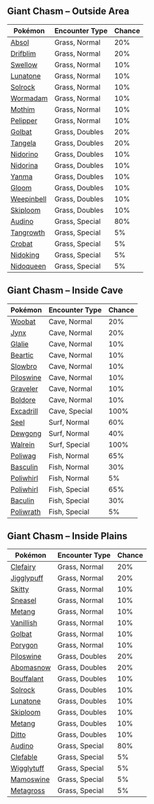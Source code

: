 ## Giant Chasm – Outside Area

| Pokémon | Encounter Type | Chance |
| --- | --- | --- |
| [Absol](../pokemon/absol.md/) | Grass, Normal | 20% |
| [Drifblim](../pokemon/drifblim.md/) | Grass, Normal | 20% |
| [Swellow](../pokemon/swellow.md/) | Grass, Normal | 10% |
| [Lunatone](../pokemon/lunatone.md/) | Grass, Normal | 10% |
| [Solrock](../pokemon/solrock.md/) | Grass, Normal | 10% |
| [Wormadam](../pokemon/wormadam.md/) | Grass, Normal | 10% |
| [Mothim](../pokemon/mothim.md/) | Grass, Normal | 10% |
| [Pelipper](../pokemon/pelipper.md/) | Grass, Normal | 10% |
| [Golbat](../pokemon/golbat.md/) | Grass, Doubles | 20% |
| [Tangela](../pokemon/tangela.md/) | Grass, Doubles | 20% |
| [Nidorino](../pokemon/nidorino.md/) | Grass, Doubles | 10% |
| [Nidorina](../pokemon/nidorina.md/) | Grass, Doubles | 10% |
| [Yanma](../pokemon/yanma.md/) | Grass, Doubles | 10% |
| [Gloom](../pokemon/gloom.md/) | Grass, Doubles | 10% |
| [Weepinbell](../pokemon/weepinbell.md/) | Grass, Doubles | 10% |
| [Skiploom](../pokemon/skiploom.md/) | Grass, Doubles | 10% |
| [Audino](../pokemon/audino.md/) | Grass, Special | 80% |
| [Tangrowth](../pokemon/tangrowth.md/) | Grass, Special | 5% |
| [Crobat](../pokemon/crobat.md/) | Grass, Special | 5% |
| [Nidoking](../pokemon/nidoking.md/) | Grass, Special | 5% |
| [Nidoqueen](../pokemon/nidoqueen.md/) | Grass, Special | 5% |

## Giant Chasm – Inside Cave

| Pokémon | Encounter Type | Chance |
| --- | --- | --- |
| [Woobat](../pokemon/woobat.md/) | Cave, Normal | 20% |
| [Jynx](../pokemon/jynx.md/) | Cave, Normal | 20% |
| [Glalie](../pokemon/glalie.md/) | Cave, Normal | 10% |
| [Beartic](../pokemon/beartic.md/) | Cave, Normal | 10% |
| [Slowbro](../pokemon/slowbro.md/) | Cave, Normal | 10% |
| [Piloswine](../pokemon/piloswine.md/) | Cave, Normal | 10% |
| [Graveler](../pokemon/graveler.md/) | Cave, Normal | 10% |
| [Boldore](../pokemon/boldore.md/) | Cave, Normal | 10% |
| [Excadrill](../pokemon/excadrill.md/) | Cave, Special | 100% |
| [Seel](../pokemon/seel.md/) | Surf, Normal | 60% |
| [Dewgong](../pokemon/dewgong.md/) | Surf, Normal | 40% |
| [Walrein](../pokemon/walrein.md/) | Surf, Special | 100% |
| [Poliwag](../pokemon/poliwag.md/) | Fish, Normal | 65% |
| [Basculin](../pokemon/basculin.md/) | Fish, Normal | 30% |
| [Poliwhirl](../pokemon/poliwhirl.md/) | Fish, Normal | 5% |
| [Poliwhirl](../pokemon/poliwhirl.md/) | Fish, Special | 65% |
| [Baculin](../pokemon/baculin.md/) | Fish, Special | 30% |
| [Poliwrath](../pokemon/poliwrath.md/) | Fish, Special | 5% |

## Giant Chasm – Inside Plains

| Pokémon | Encounter Type | Chance |
| --- | --- | --- |
| [Clefairy](../pokemon/clefairy.md/) | Grass, Normal | 20% |
| [Jigglypuff](../pokemon/jigglypuff.md/) | Grass, Normal | 20% |
| [Skitty](../pokemon/skitty.md/) | Grass, Normal | 10% |
| [Sneasel](../pokemon/sneasel.md/) | Grass, Normal | 10% |
| [Metang](../pokemon/metang.md/) | Grass, Normal | 10% |
| [Vanillish](../pokemon/vanillish.md/) | Grass, Normal | 10% |
| [Golbat](../pokemon/golbat.md/) | Grass, Normal | 10% |
| [Porygon](../pokemon/porygon.md/) | Grass, Normal | 10% |
| [Piloswine](../pokemon/piloswine.md/) | Grass, Doubles | 20% |
| [Abomasnow](../pokemon/abomasnow.md/) | Grass, Doubles | 20% |
| [Bouffalant](../pokemon/bouffalant.md/) | Grass, Doubles | 10% |
| [Solrock](../pokemon/solrock.md/) | Grass, Doubles | 10% |
| [Lunatone](../pokemon/lunatone.md/) | Grass, Doubles | 10% |
| [Skiploom](../pokemon/skiploom.md/) | Grass, Doubles | 10% |
| [Metang](../pokemon/metang.md/) | Grass, Doubles | 10% |
| [Ditto](../pokemon/ditto.md/) | Grass, Doubles | 10% |
| [Audino](../pokemon/audino.md/) | Grass, Special | 80% |
| [Clefable](../pokemon/clefable.md/) | Grass, Special | 5% |
| [Wigglytuff](../pokemon/wigglytuff.md/) | Grass, Special | 5% |
| [Mamoswine](../pokemon/mamoswine.md/) | Grass, Special | 5% |
| [Metagross](../pokemon/metagross.md/) | Grass, Special | 5% |
